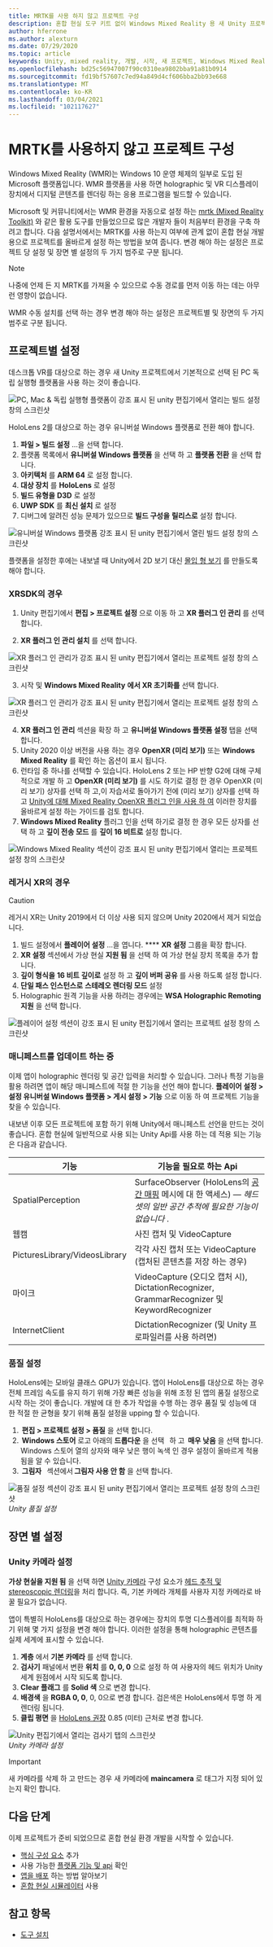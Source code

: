 ```yaml
---
title: MRTK를 사용 하지 않고 프로젝트 구성
description: 혼합 현실 도구 키트 없이 Windows Mixed Reality 용 새 Unity 프로젝트를 구성 하는 방법에 대해 알아봅니다.
author: hferrone
ms.author: alexturn
ms.date: 07/29/2020
ms.topic: article
keywords: Unity, mixed reality, 개발, 시작, 새 프로젝트, Windows Mixed Reality, UWP, XR, 성능
ms.openlocfilehash: bd25c56947007f90c0310ea9802bba91a81b0914
ms.sourcegitcommit: fd19bf57607c7ed94a849d4cf606bba2bb93e668
ms.translationtype: MT
ms.contentlocale: ko-KR
ms.lasthandoff: 03/04/2021
ms.locfileid: "102117627"
---
```

# <a name="configuring-your-project-without-mrtk"></a>MRTK를 사용하지 않고 프로젝트 구성

Windows Mixed Reality (WMR)는 Windows 10 운영 체제의 일부로 도입 된 Microsoft 플랫폼입니다. WMR 플랫폼을 사용 하면 holographic 및 VR 디스플레이 장치에서 디지털 콘텐츠를 렌더링 하는 응용 프로그램을 빌드할 수 있습니다.

Microsoft 및 커뮤니티에서는 WMR 환경을 자동으로 설정 하는 [mrtk (Mixed Reality Toolkit)](https://microsoft.github.io/MixedRealityToolkit-Unity/Documentation/Installation.html) 와 같은 활용 도구를 만들었으므로 많은 개발자 들이 처음부터 환경을 구축 하려고 합니다.  다음 설명서에서는 MRTK를 사용 하는지 여부에 관계 없이 혼합 현실 개발용으로 프로젝트를 올바르게 설정 하는 방법을 보여 줍니다.  변경 해야 하는 설정은 프로젝트 당 설정 및 장면 별 설정의 두 가지 범주로 구분 됩니다.

> [!NOTE]
> 나중에 언제 든 지 MRTK를 가져올 수 있으므로 수동 경로를 먼저 이동 하는 데는 아무런 영향이 없습니다.

WMR 수동 설치를 선택 하는 경우 변경 해야 하는 설정은 프로젝트별 및 장면의 두 가지 범주로 구분 됩니다.

## <a name="per-project-settings"></a>프로젝트별 설정

데스크톱 VR를 대상으로 하는 경우 새 Unity 프로젝트에서 기본적으로 선택 된 PC 독립 실행형 플랫폼을 사용 하는 것이 좋습니다.

![PC, Mac & 독립 실행형 플랫폼이 강조 표시 된 unity 편집기에서 열리는 빌드 설정 창의 스크린샷](images/wmr-config-img-3.png)

HoloLens 2를 대상으로 하는 경우 유니버설 Windows 플랫폼로 전환 해야 합니다.

1.  **파일 > 빌드 설정** ...을 선택 합니다.
2.  플랫폼 목록에서 **유니버설 Windows 플랫폼** 을 선택 하 고 **플랫폼 전환** 을 선택 합니다.
3.  **아키텍처** 를 **ARM 64** 로 설정 합니다.
4.  **대상 장치** 를 **HoloLens** 로 설정
5.  **빌드 유형을** **D3D** 로 설정
6.  **UWP SDK** 를 **최신 설치** 로 설정
7.  디버그에 알려진 성능 문제가 있으므로 **빌드 구성을** **릴리스로** 설정 합니다.

![유니버설 Windows 플랫폼 강조 표시 된 unity 편집기에서 열린 빌드 설정 창의 스크린샷](images/wmr-config-img-4.png)

플랫폼을 설정한 후에는 내보낼 때 Unity에서 2D 보기 대신 [몰입 형 보기](../../design/app-views.md) 를 만들도록 해야 합니다.

### <a name="for-xrsdk"></a>XRSDK의 경우 

1. Unity 편집기에서 **편집 > 프로젝트 설정** 으로 이동 하 고 **XR 플러그 인 관리** 를 선택 합니다.

2. **XR 플러그 인 관리 설치** 를 선택 합니다.

![XR 플러그 인 관리가 강조 표시 된 unity 편집기에서 열리는 프로젝트 설정 창의 스크린샷](images/wmr-config-img-5.png)

3. 시작 및 **Windows Mixed Reality** **에서 XR 초기화를** 선택 합니다.

![XR 플러그 인 관리가 강조 표시 된 unity 편집기에서 열리는 프로젝트 설정 창의 스크린샷](images/wmr-config-img-7.png)

4. **XR 플러그 인 관리** 섹션을 확장 하 고 **유니버설 Windows 플랫폼 설정** 탭을 선택 합니다.
5. Unity 2020 이상 버전을 사용 하는 경우 **OpenXR (미리 보기)** 또는 **Windows Mixed Reality** 를 확인 하는 옵션이 표시 됩니다.
6. 런타임 중 하나를 선택할 수 있습니다.  HoloLens 2 또는 HP 반향 G2에 대해 구체적으로 개발 하 고 **OpenXR (미리 보기)** 를 시도 하기로 결정 한 경우 OpenXR (미리 보기) 상자를 선택 하 고,이 자습서로 돌아가기 전에 (미리 보기) 상자를 선택 하 고 [Unity에 대해 Mixed Reality OpenXR 플러그 인을 사용 하 여](openxr-getting-started.md) 이러한 장치를 올바르게 설정 하는 가이드를 검토 합니다.
7. **Windows Mixed Reality** 플러그 인을 선택 하기로 결정 한 경우 모든 상자를 선택 하 고 **깊이 전송 모드** 를 **깊이 16 비트로** 설정 합니다.

![Windows Mixed Reality 섹션이 강조 표시 된 unity 편집기에서 열리는 프로젝트 설정 창의 스크린샷](images/wmr-config-img-8.png)

### <a name="for-legacy-xr"></a>레거시 XR의 경우 

> [!CAUTION]
> 레거시 XR는 Unity 2019에서 더 이상 사용 되지 않으며 Unity 2020에서 제거 되었습니다.

1. 빌드 설정에서 **플레이어 설정** ...을 엽니다. **** **XR 설정** 그룹을 확장 합니다.
2. **XR 설정** 섹션에서 가상 현실 **지원 됨** 을 선택 하 여 가상 현실 장치 목록을 추가 합니다.
3. **깊이 형식을** **16 비트 깊이로** 설정 하 고 **깊이 버퍼 공유** 를 사용 하도록 설정 합니다.
4. **단일 패스 인스턴스로** **스테레오 렌더링 모드** 설정
5. Holographic 원격 기능을 사용 하려는 경우에는 **WSA Holographic Remoting 지원** 을 선택 합니다. 

![플레이어 설정 섹션이 강조 표시 된 unity 편집기에서 열리는 프로젝트 설정 창의 스크린샷](images/wmr-config-img-9.png)

### <a name="updating-the-manifest"></a>매니페스트를 업데이트 하는 중

이제 앱이 holographic 렌더링 및 공간 입력을 처리할 수 있습니다. 그러나 특정 기능을 활용 하려면 앱이 해당 매니페스트에 적절 한 기능을 선언 해야 합니다. **플레이어 설정 > 설정 유니버설 Windows 플랫폼 > 게시 설정 > 기능** 으로 이동 하 여 프로젝트 기능을 찾을 수 있습니다. 

내보낸 이후 모든 프로젝트에 포함 하기 위해 Unity에서 매니페스트 선언을 만드는 것이 좋습니다. 혼합 현실에 일반적으로 사용 되는 Unity Api를 사용 하는 데 적용 되는 기능은 다음과 같습니다.

|  기능  |  기능을 필요로 하는 Api | 
|----------|----------|
|  SpatialPerception  |  SurfaceObserver (HoloLens의 [공간 매핑](../../design/spatial-mapping.md) 메시에 대 한 액세스) &mdash; *헤드셋의 일반 공간 추적에 필요한 기능이 없습니다* . | 
|  웹캠  |  사진 캡처 및 VideoCapture | 
|  PicturesLibrary/VideosLibrary  |  각각 사진 캡처 또는 VideoCapture (캡처된 콘텐츠를 저장 하는 경우) | 
|  마이크  |  VideoCapture (오디오 캡처 시), DictationRecognizer, GrammarRecognizer 및 KeywordRecognizer | 
|  InternetClient  |  DictationRecognizer (및 Unity 프로파일러를 사용 하려면) | 

### <a name="quality-settings"></a>품질 설정

HoloLens에는 모바일 클래스 GPU가 있습니다. 앱이 HoloLens를 대상으로 하는 경우 전체 프레임 속도를 유지 하기 위해 가장 빠른 성능을 위해 조정 된 앱의 품질 설정으로 시작 하는 것이 좋습니다.  개발에 대 한 추가 작업을 수행 하는 경우 품질 및 성능에 대 한 적절 한 균형을 찾기 위해 품질 설정을 upping 할 수 있습니다. 

1.  **편집 > 프로젝트 설정 > 품질** 을 선택 합니다. 
2.  **Windows 스토어** 로고 아래의 **드롭다운** 을 선택   하 고  **매우 낮음** 을 선택 합니다. Windows 스토어 열의 상자와 매우 낮은 행이 녹색 인 경우 설정이 올바르게 적용 됨을 알 수 있습니다. 
3.  **그림자**   섹션에서 **그림자 사용 안 함** 을 선택 합니다. 

![품질 설정 섹션이 강조 표시 된 unity 편집기에서 열리는 프로젝트 설정 창의 스크린샷](images/wmr-config-img-10.png)<br>
*Unity 품질 설정*

## <a name="per-scene-settings"></a>장면 별 설정

### <a name="unity-camera-settings"></a>Unity 카메라 설정

**가상 현실을 지원 됨** 을 선택 하면 [Unity 카메라](camera-in-unity.md) 구성 요소가 [헤드 추적 및 stereoscopic 렌더링](../platform-capabilities-and-apis/rendering.md)을 처리 합니다. 즉, 기본 카메라 개체를 사용자 지정 카메라로 바꿀 필요가 없습니다.

앱이 특별히 HoloLens를 대상으로 하는 경우에는 장치의 투명 디스플레이를 최적화 하기 위해 몇 가지 설정을 변경 해야 합니다. 이러한 설정을 통해 holographic 콘텐츠를 실제 세계에 표시할 수 있습니다.

1. **계층** 에서 **기본 카메라** 를 선택 합니다.
2. **검사기** 패널에서 변환 **위치** 를 **0, 0, 0** 으로 설정 하 여 사용자의 헤드 위치가 Unity 세계 원점에서 시작 되도록 합니다.
3. **Clear 플래그** 를 **Solid 색** 으로 변경 합니다.
4. **배경색** 을 **RGBA 0, 0**, 0, 0으로 변경 합니다. 검은색은 HoloLens에서 투명 하 게 렌더링 됩니다.
5. **클립 평면** 을 [HoloLens 권장](camera-in-unity.md#clip-planes) 0.85 (미터) 근처로 변경 합니다.

![Unity 편집기에서 열리는 검사기 탭의 스크린샷](images/wmr-config-img-11.png)<br>
*Unity 카메라 설정*

> [!IMPORTANT]
> 새 카메라를 삭제 하 고 만드는 경우 새 카메라에 **maincamera** 로 태그가 지정 되어 있는지 확인 합니다.

## <a name="next-steps"></a>다음 단계

이제 프로젝트가 준비 되었으므로 혼합 현실 환경 개발을 시작할 수 있습니다.

* [핵심 구성 요소](unity-development-overview.md#2-core-building-blocks) 추가
* 사용 가능한 [플랫폼 기능 및 api](unity-development-overview.md#3-advanced-features) 확인
* [앱을 배포](../platform-capabilities-and-apis/using-visual-studio.md#) 하는 방법 알아보기
* [혼합 현실 시뮬레이터](../platform-capabilities-and-apis/using-the-windows-mixed-reality-simulator.md) 사용

## <a name="see-also"></a>참고 항목
* [도구 설치](../install-the-tools.md)
